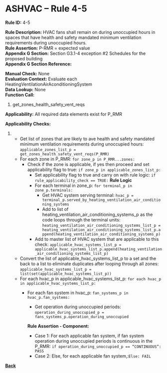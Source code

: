 # ASHVAC – Rule 4-5

**Rule ID:** 4-5
 
**Rule Description:** HVAC fans shall remain on during unoccupied hours in spaces that have health and safety mandated minimum ventilation requirements during unoccupied hours.  
**Rule Assertion:** P-RMR = expected value                                           
**Appendix G Section:** Section G3.1-4 exception #2 Schedules for the proposed building  
**Appendix G Section Reference:**  

**Manual Check:** None  
**Evaluation Context:** Evaluate each HeatingVentilationAirAconditioningSystem  
**Data Lookup:** None  
**Function Call:** 

1. get_zones_health_safety_vent_reqs

**Applicability:** All required data elements exist for P_RMR  

**Applicability Checks:** 
1. - Get list of zones that are likely to ave health and safety mandated minimum ventilation requirements during unoccupied hours: `applicable_zones_list_p = get_zones_health_safety_vent_reqs(P_RMR)`
    - For each zone in P_RMR: `for zone_p in P_RMR...zones:`
        - Check if the zone is applicable, if yes then proceed and set applicability flag to true: `if zone_p in applicable_zones_list_p:`
            - Set applicability flag to true and carry on with rule logic: `if rule_applicability_check == TRUE:`
            **Rule Logic**
            - For each terminal in zone_p: `for terminal_p in zone_p.terminals:`
                - Get HVAC system serving terminal: `hvac_p = terminal_p.served_by_heating_ventilation_air_conditioning_systems`
                - Add to list of heating_ventilation_air_conditioning_systems_p as the code loops through the terminal units: `heating_ventilation_air_conditioning_systems_list_p = heating_ventilation_air_conditioning_systems_list_p.append(heating_ventilation_air_conditioning_systems_p)`                    
            - Add to master list of HVAC system that are applicable to this check: `applicable_hvac_systems_list_p = applicable_hvac_systems_list_p.append(heating_ventilation_air_conditioning_systems_list_p)`         
    - Convert the list of applicable_hvac_systems_list_p to a set and the back to a list to eliminate duplicates after looping through all zones: 
    `applicable_hvac_systems_list_p = list(set(applicable_hvac_systems_list_p))`                             
    - For each hvac_p in applicable_hvac_systems_list_p: `for each hvac_p in applicable_hvac_systems_list_p:`                         
        - For each fan system in hvac_p: `fan_systems_p in hvac_p.fan_systems:`
            - Get operation during unoccupied periods: `operation_during_unoccupied_p = fans_systems_p.operation_during_unoccupied`

            **Rule Assertion - Component:**
            - Case 1: For each applicable fan system, if fan system operation during unoccupied periods is continuous in the P_RMR: `if operation_during_unoccupied_p == “CONTINUOUS”: PASS`
            - Case 2: Else, for each applicable fan system,:`Else: FAIL`


**[Back](../_toc.md)**